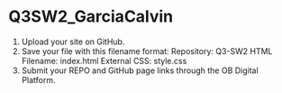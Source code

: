# Q3SW2_GarciaCalvin

1. Upload your site on GitHub.
2. Save your file with this filename format:
      Repository: Q3-SW2
      HTML Filename: index.html
      External CSS: style.css
3. Submit your REPO and GitHub page links through the OB Digital Platform.
